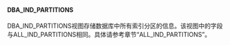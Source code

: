 ####  DBA_IND_PARTITIONS

DBA_IND_PARTITIONS视图存储数据库中所有索引分区的信息。该视图中的字段与ALL_IND_PARTITIONS相同。具体请参考章节“ALL_IND_PARTITIONS”。